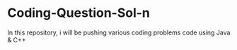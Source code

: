 # Coding-Question-Sol-n
In this repository, i will be pushing various coding problems code using Java & C++
